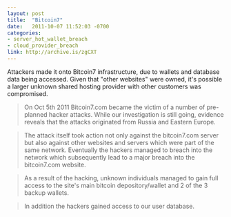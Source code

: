 ```yaml
---
layout: post
title:  "Bitcoin7"
date:   2011-10-07 11:52:03 -0700
categories:
- server_hot_wallet_breach
- cloud_provider_breach
link: http://archive.is/zgCXT
---
```

Attackers made it onto Bitcoin7 infrastructure, due to wallets and database data being accessed. Given that "other websites" were owned, it's possible a larger unknown shared hosting provider with other customers was compromised.

>On Oct 5th 2011 Bitcoin7.com became the victim of a number of pre-planned hacker attacks. While our investigation is still going, evidence reveals that the attacks originated from Russia and Eastern Europe.

>The attack itself took action not only against the bitcoin7.com server but also against other websites and servers which were part of the same network. Eventually the hackers managed to breach into the network which subsequently lead to a major breach into the bitcoin7.com website.

>As a result of the hacking, unknown individuals managed to gain full access to the site's main bitcoin depository/wallet and 2 of the 3 backup wallets.

>In addition the hackers gained access to our user database.
